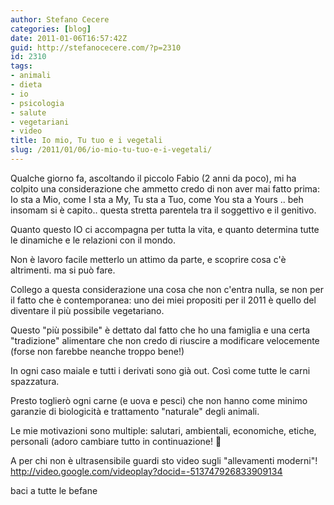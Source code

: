 ```yaml
---
author: Stefano Cecere
categories: [blog]
date: 2011-01-06T16:57:42Z
guid: http://stefanocecere.com/?p=2310
id: 2310
tags:
- animali
- dieta
- io
- psicologia
- salute
- vegetariani
- video
title: Io mio, Tu tuo e i vegetali
slug: /2011/01/06/io-mio-tu-tuo-e-i-vegetali/
---
```


Qualche giorno fa, ascoltando il piccolo Fabio (2 anni da poco), mi ha colpito una considerazione che ammetto credo di non aver mai fatto prima: Io sta a Mio, come I sta a My, Tu sta a Tuo, come You sta a Yours .. beh insomam si è capito.. questa stretta parentela tra il soggettivo e il genitivo.

Quanto questo IO ci accompagna per tutta la vita, e quanto determina tutte le dinamiche e le relazioni con il mondo.

Non è lavoro facile metterlo un attimo da parte, e scoprire cosa c'è altrimenti. ma si può fare.

Collego a questa considerazione una cosa che non c'entra nulla, se non per il fatto che è contemporanea: uno dei miei propositi per il 2011 è quello del diventare il più possibile vegetariano.

Questo "più possibile" è dettato dal fatto che ho una famiglia e una certa "tradizione" alimentare che non credo di riuscire a modificare velocemente (forse non farebbe neanche troppo bene!)

In ogni caso maiale e tutti i derivati sono già out. Così come tutte le carni spazzatura.

Presto toglierò ogni carne (e uova e pesci) che non hanno come minimo garanzie di biologicità e trattamento "naturale" degli animali.

Le mie motivazioni sono multiple: salutari, ambientali, economiche, etiche, personali (adoro cambiare tutto in continuazione! 🙂

A per chi non è ultrasensibile guardi sto video sugli "allevamenti moderni"! <http://video.google.com/videoplay?docid=-513747926833909134>

baci a tutte le befane